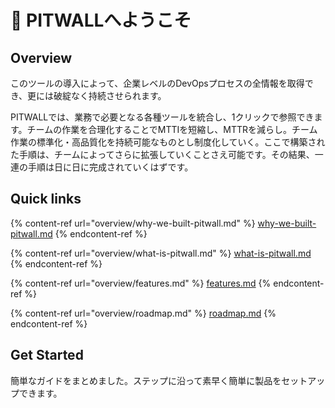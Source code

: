 # 👋 PITWALLへようこそ

## Overview

このツールの導入によって、企業レベルのDevOpsプロセスの全情報を取得でき、更には破綻なく持続させられます。

PITWALLでは、業務で必要となる各種ツールを統合し、1クリックで参照できます。チームの作業を合理化することでMTTIを短縮し、MTTRを減らし。チーム作業の標準化・高品質化を持続可能なものとし制度化していく。ここで構築された手順は、チームによってさらに拡張していくことさえ可能です。その結果、一連の手順は日に日に完成されていくはずです。

## Quick links

{% content-ref url="overview/why-we-built-pitwall.md" %}
[why-we-built-pitwall.md](overview/why-we-built-pitwall.md)
{% endcontent-ref %}

{% content-ref url="overview/what-is-pitwall.md" %}
[what-is-pitwall.md](overview/what-is-pitwall.md)
{% endcontent-ref %}

{% content-ref url="overview/features.md" %}
[features.md](overview/features.md)
{% endcontent-ref %}

{% content-ref url="overview/roadmap.md" %}
[roadmap.md](overview/roadmap.md)
{% endcontent-ref %}

## Get Started

簡単なガイドをまとめました。ステップに沿って素早く簡単に製品をセットアップできます。

<!-- 
ページ構成を変更するため、このリンクの取り扱いを要検討
{% content-ref url="tutorial-get-started./insutru/" %}
[insutru](tutorial-get-started./insutru/)
{% endcontent-ref %}

{% content-ref url="tutorial-get-started./insutru/burauza.md" %}
[burauza.md](tutorial-get-started./insutru/burauza.md)
{% endcontent-ref %}

{% content-ref url="broken-reference" %}
[Broken link](broken-reference)
{% endcontent-ref %} 
-->
